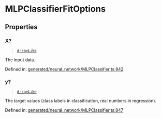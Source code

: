 # MLPClassifierFitOptions

## Properties

### X?

> [`ArrayLike`](../types/ArrayLike.md)

The input data.

Defined in:  [generated/neural\_network/MLPClassifier.ts:842](https://github.com/transitive-bullshit/scikit-learn-ts/blob/122b3c0/packages/sklearn/src/generated/neural_network/MLPClassifier.ts#L842)

### y?

> [`ArrayLike`](../types/ArrayLike.md)

The target values (class labels in classification, real numbers in regression).

Defined in:  [generated/neural\_network/MLPClassifier.ts:847](https://github.com/transitive-bullshit/scikit-learn-ts/blob/122b3c0/packages/sklearn/src/generated/neural_network/MLPClassifier.ts#L847)
